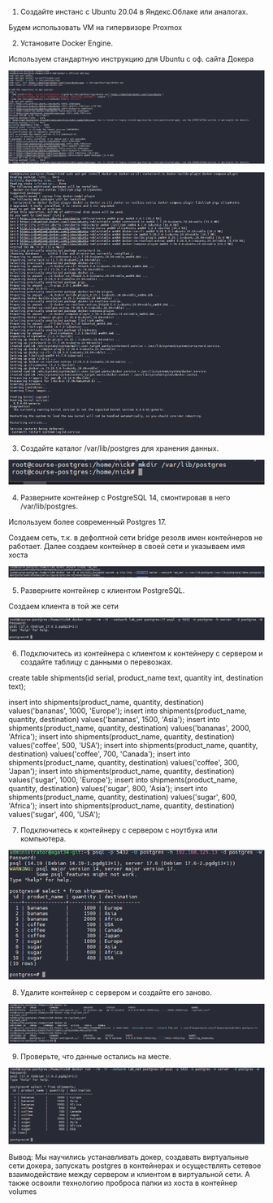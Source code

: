 1. Создайте инстанс с Ubuntu 20.04 в Яндекс.Облаке или аналогах.

Будем использовать VM на гипервизоре Proxmox

2. Установите Docker Engine.

Используем стандартную инструкцию для Ubuntu с оф. сайта Докера

![alt text](image.png)

![alt text](image-1.png)

3. Создайте каталог /var/lib/postgres для хранения данных.

![alt text](image-2.png)

4. Разверните контейнер с PostgreSQL 14, смонтировав в него /var/lib/postgres.

Используем более современный Postgres 17. 

Создаем сеть, т.к. в дефолтной сети bridge резолв имен контейнеров не работает. Далее создаем контейнер в своей сети и указываем имя хоста

![alt text](image-5.png)

5. Разверните контейнер с клиентом PostgreSQL.

Создаем клиента в той же сети

![alt text](image-6.png)

6. Подключитесь из контейнера с клиентом к контейнеру с сервером и создайте таблицу с данными о перевозках.

create table shipments(id serial, product_name text, quantity int, destination text);

insert into shipments(product_name, quantity, destination) values('bananas', 1000, 'Europe');
insert into shipments(product_name, quantity, destination) values('bananas', 1500, 'Asia');
insert into shipments(product_name, quantity, destination) values('bananas', 2000, 'Africa');
insert into shipments(product_name, quantity, destination) values('coffee', 500, 'USA');
insert into shipments(product_name, quantity, destination) values('coffee', 700, 'Canada');
insert into shipments(product_name, quantity, destination) values('coffee', 300, 'Japan');
insert into shipments(product_name, quantity, destination) values('sugar', 1000, 'Europe');
insert into shipments(product_name, quantity, destination) values('sugar', 800, 'Asia');
insert into shipments(product_name, quantity, destination) values('sugar', 600, 'Africa');
insert into shipments(product_name, quantity, destination) values('sugar', 400, 'USA');

7. Подключитесь к контейнеру с сервером с ноутбука или компьютера.

![alt text](image-7.png)

8. Удалите контейнер с сервером и создайте его заново.

![alt text](image-8.png)

9. Проверьте, что данные остались на месте.

![alt text](image-9.png)

Вывод: Мы научились устанавливать докер, создавать виртуальные сети докера, запускать postgres в контейнерах и осуществлять сетевое взаимодействие между сервером и клиентом в виртуальной сети. А также освоили технологию проброса папки из хоста в контейнер volumes